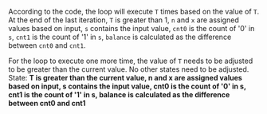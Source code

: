 According to the code, the loop will execute `T` times based on the value of `T`. At the end of the last iteration, `T` is greater than 1, `n` and `x` are assigned values based on input, `s` contains the input value, `cnt0` is the count of '0' in `s`, `cnt1` is the count of '1' in `s`, `balance` is calculated as the difference between `cnt0` and `cnt1`. 

For the loop to execute one more time, the value of `T` needs to be adjusted to be greater than the current value. No other states need to be adjusted.
State: **T is greater than the current value, n and x are assigned values based on input, s contains the input value, cnt0 is the count of '0' in s, cnt1 is the count of '1' in s, balance is calculated as the difference between cnt0 and cnt1**